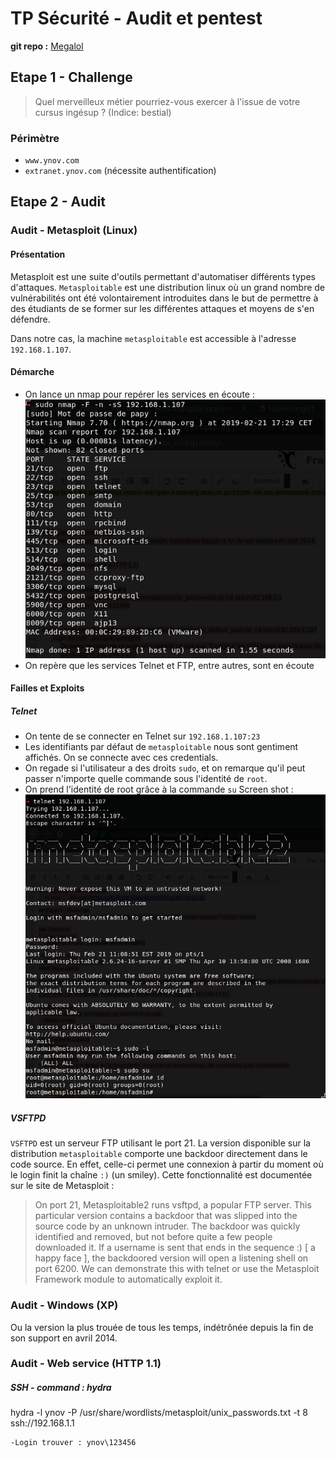 # TP Sécurité - Audit et pentest
__git repo :__ [Megalol](https://github.com/Papy-Bretzel/rzo-power-rangerz/)

## Etape 1 - Challenge
> Quel merveilleux métier pourriez-vous exercer à l'issue de votre cursus ingésup ? (Indice: bestial)

### Périmètre
* `www.ynov.com`
* `extranet.ynov.com` (nécessite authentification)

## Etape 2 - Audit
### Audit - Metasploit (Linux)
#### Présentation

Metasploit est une suite d'outils permettant d'automatiser différents types d'attaques. `Metasploitable` est une distribution linux où un grand nombre de vulnérabilités ont été volontairement introduites dans le but de permettre à des étudiants de se former sur les différentes attaques et moyens de s'en défendre.

Dans notre cas, la machine `metasploitable` est accessible à l'adresse `192.168.1.107`.

#### Démarche
* On lance un nmap pour repérer les services en écoute :
    ![img](./metasploitable-nmap.png)
* On repère que les services Telnet et FTP, entre autres, sont en écoute

#### Failles et Exploits
##### Telnet
* On tente de se connecter en Telnet sur `192.168.1.107:23`
* Les identifiants par défaut de `metasploitable` nous sont gentiment affichés. On se connecte avec ces credentials.
* On regade si l'utilisateur a des droits `sudo`, et on remarque qu'il peut passer n'importe quelle commande sous l'identité de `root`.
* On prend l'identité de root grâce à la commande `su`
Screen shot :
![img](./metasploit-telnet.png)

##### VSFTPD
`VSFTPD` est un serveur FTP utilisant le port 21. La version disponible sur la distribution `metasploitable` comporte une backdoor directement dans le code source. En effet, celle-ci permet une connexion à partir du moment où le login finit la chaîne `:)` (un smiley).
Cette fonctionnalité est documentée sur le site de Metasploit :


> On port 21, Metasploitable2 runs vsftpd, a popular FTP server. This particular version contains a backdoor that was slipped into the source code by an unknown intruder. The backdoor was quickly identified and removed, but not before quite a few people downloaded it. If a username is sent that ends in the sequence :) [ a happy face ], the backdoored version will open a listening shell on port 6200. We can demonstrate this with telnet or use the Metasploit Framework module to automatically exploit it.



### Audit - Windows (XP)
Ou la version la plus trouée de tous les temps, indétrônée depuis la fin de son support en avril 2014.


### Audit - Web service (HTTP 1.1)


##### SSH - command : hydra
hydra -l ynov -P /usr/share/wordlists/metasploit/unix_passwords.txt -t 8 ssh://192.168.1.1

    -Login trouver : ynov\123456
